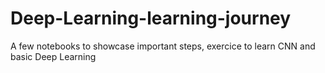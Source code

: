 # Deep-Learning-learning-journey
A few notebooks to showcase important steps, exercice to learn CNN and basic Deep Learning
